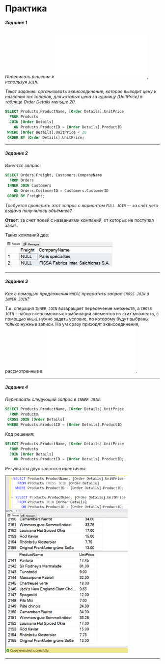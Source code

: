 # Практика

##### Задание 1

*Переписать решение к ![заданию 2](../lesson_8/sql_lesson8_prac.md), используя `JOIN`.*

*Текст задания: организовать эквисоединение, которое выводит цену и названия тех товаров, для которых цена за единицу (UnitPrice) в таблице Order Details меньше 20.*

```sql
SELECT Products.ProductName, [Order Details].UnitPrice
  FROM Products
  JOIN [Order Details]
    ON Products.ProductID = [Order Details].ProductID
 WHERE [Order Details].UnitPrice < 20
 ORDER BY [Order Details].UnitPrice;
```

---

##### Задание 2

*Имеется запрос:*
```SQL
SELECT Orders.Freight, Customers.CompanyName
  FROM Orders
 INNER JOIN Customers
    ON Orders.CustomerID = Customers.CustomerID
 ORDER BY Freight;
```

*Требуется проверить этот запрос с вариантом `FULL JOIN` -- за счёт чего выдача получилась объёмнее?*

**Ответ**: за счет полей с названиями компаний, от которых не поступал заказ.

Таких компаний две:

<img src="les10_task2.png" width=350 />

---

##### Задание 3

*Как с помощью предложения `WHERE` превратить запрос `CROSS JOIN` в `INNER JOIN`?*

Т.к. операция `INNER JOIN` возвращает пересечение множеств, а `CROSS JOIN` - набор всевозможных комбинаций элементов из этих множеств, с помощью `WHERE` нужно задать условие, по которому будут выбраны только нужные записи. На ум сразу приходят эквисоединения, рассмотренные в ![занятии 8](../lesson_8/sql_lesson8_notes.md).

---

##### Задание 4

*Переписать следующий запрос в `INNER JOIN`*:

```sql
SELECT Products.ProductName, [Order Details].UnitPrice
  FROM Products
 CROSS JOIN [Order Details]
 WHERE Products.ProductID = [Order Details].ProductID
```

Код решения:
```sql
SELECT Products.ProductName, [Order Details].UnitPrice
  FROM Products
  JOIN [Order Details]
    ON Products.ProductID = [Order Details].ProductID;
```

Результаты двух запросов идентичны:

<img src="les10_task4.png" width=400 />

---
